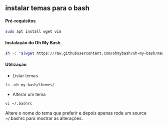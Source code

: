 ## instalar temas para o bash
#### Pré-requisitos
```sh
sudo apt install wget vim
```
#### Instalação do Oh My Bash
```sh
sh -c "$(wget https://raw.githubusercontent.com/ohmybash/oh-my-bash/master/tools/install.sh -O -)"
```
#### Utilização
* Listar temas
```sh
ls .oh-my-bash/themes/
```
* Alterar um tema
```sh
vi ~/.bashrc
```
Altere o nome do tema que preferir e depois apenas rode um source ~/.bashrc
para mostrar as alterações.
